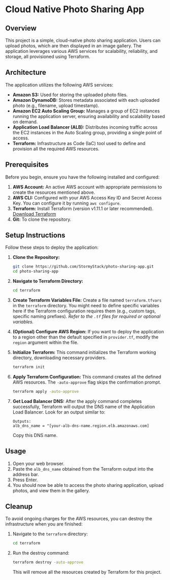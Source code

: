 # Cloud Native Photo Sharing App

## Overview

This project is a simple, cloud-native photo sharing application. Users can upload photos, which are then displayed in an image gallery. The application leverages various AWS services for scalability, reliability, and storage, all provisioned using Terraform.

## Architecture

The application utilizes the following AWS services:

* **Amazon S3:** Used for storing the uploaded photo files.
* **Amazon DynamoDB:** Stores metadata associated with each uploaded photo (e.g., filename, upload timestamp).
* **Amazon EC2 Auto Scaling Group:** Manages a group of EC2 instances running the application server, ensuring availability and scalability based on demand.
* **Application Load Balancer (ALB):** Distributes incoming traffic across the EC2 instances in the Auto Scaling group, providing a single point of access.
* **Terraform:** Infrastructure as Code (IaC) tool used to define and provision all the required AWS resources.

## Prerequisites

Before you begin, ensure you have the following installed and configured:

1.  **AWS Account:** An active AWS account with appropriate permissions to create the resources mentioned above.
2.  **AWS CLI:** Configured with your AWS Access Key ID and Secret Access Key. You can configure it by running `aws configure`.
3.  **Terraform:** Install Terraform (version v1.11.1 or later recommended). [Download Terraform](https://www.terraform.io/downloads.html)
4.  **Git:** To clone the repository.

## Setup Instructions

Follow these steps to deploy the application:

1.  **Clone the Repository:**
    ```bash
    git clone https://github.com/StormyStack/photo-sharing-app.git
    cd photo-sharing-app
    ```

2.  **Navigate to Terraform Directory:**
    ```bash
    cd terraform
    ```

3.  **Create Terraform Variables File:**
    Create a file named `terraform.tfvars` in the `terraform` directory. You might need to define specific variables here if the Terraform configuration requires them (e.g., custom tags, specific naming prefixes). *Refer to the `.tf` files for required or optional variables.*

4.  **(Optional) Configure AWS Region:**
    If you want to deploy the application to a region other than the default specified in `provider.tf`, modify the `region` argument within the file.

5.  **Initialize Terraform:**
    This command initializes the Terraform working directory, downloading necessary providers.
    ```bash
    terraform init
    ```

6.  **Apply Terraform Configuration:**
    This command creates all the defined AWS resources. The `-auto-approve` flag skips the confirmation prompt.
    ```bash
    terraform apply -auto-approve
    ```

7.  **Get Load Balancer DNS:**
    After the apply command completes successfully, Terraform will output the DNS name of the Application Load Balancer. Look for an output similar to:
    ```
    Outputs:
    alb_dns_name = "[your-alb-dns-name.region.elb.amazonaws.com]
    ```
    Copy this DNS name.

## Usage

1.  Open your web browser.
2.  Paste the `alb_dns_name` obtained from the Terraform output into the address bar.
3.  Press Enter.
4.  You should now be able to access the photo sharing application, upload photos, and view them in the gallery.

## Cleanup

To avoid ongoing charges for the AWS resources, you can destroy the infrastructure when you are finished:

1.  Navigate to the `terraform` directory:
    ```bash
    cd terraform
    ```
2.  Run the destroy command:
    ```bash
    terraform destroy -auto-approve
    ```
    This will remove all the resources created by Terraform for this project.